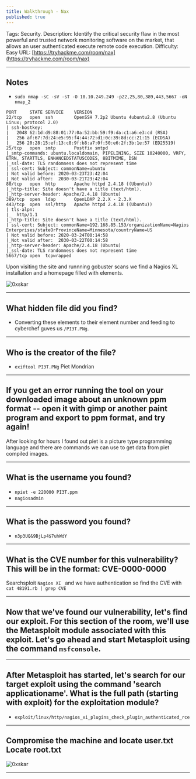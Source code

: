 ```yaml
---
title: Walkthrough - Nax
published: true
---
```


Tags: Security.
Description: Identify the critical security flaw in the most powerful and trusted network monitoring software on the market, that allows an user authenticated execute remote code execution.
Difficulty: Easy
URL: [https://tryhackme.com/room/nax](https://tryhackme.com/room/nax)

* * *

## Notes

- `sudo nmap -sC -sV -sT -O 10.10.249.249 -p22,25,80,389,443,5667 -oN nmap_2`

```
PORT     STATE SERVICE    VERSION
22/tcp   open  ssh        OpenSSH 7.2p2 Ubuntu 4ubuntu2.8 (Ubuntu Linux; protocol 2.0)
| ssh-hostkey: 
|   2048 62:1d:d9:88:01:77:0a:52:bb:59:f9:da:c1:a6:e3:cd (RSA)
|   256 af:67:7d:24:e5:95:f4:44:72:d1:0c:39:8d:cc:21:15 (ECDSA)
|_  256 20:28:15:ef:13:c8:9f:b8:a7:0f:50:e6:2f:3b:1e:57 (ED25519)
25/tcp   open  smtp       Postfix smtpd
|_smtp-commands: ubuntu.localdomain, PIPELINING, SIZE 10240000, VRFY, ETRN, STARTTLS, ENHANCEDSTATUSCODES, 8BITMIME, DSN
|_ssl-date: TLS randomness does not represent time
| ssl-cert: Subject: commonName=ubuntu
| Not valid before: 2020-03-23T23:42:04
|_Not valid after:  2030-03-21T23:42:04
80/tcp   open  http       Apache httpd 2.4.18 ((Ubuntu))
|_http-title: Site doesn't have a title (text/html).
|_http-server-header: Apache/2.4.18 (Ubuntu)
389/tcp  open  ldap       OpenLDAP 2.2.X - 2.3.X
443/tcp  open  ssl/http   Apache httpd 2.4.18 ((Ubuntu))
| tls-alpn: 
|_  http/1.1
|_http-title: Site doesn't have a title (text/html).
| ssl-cert: Subject: commonName=192.168.85.153/organizationName=Nagios Enterprises/stateOrProvinceName=Minnesota/countryName=US
| Not valid before: 2020-03-24T00:14:58
|_Not valid after:  2030-03-22T00:14:58
|_http-server-header: Apache/2.4.18 (Ubuntu)
|_ssl-date: TLS randomness does not represent time
5667/tcp open  tcpwrapped
```

Upon visiting the site and runnning gobuster scans we find a Nagios XL installation and a homepage filled with elements.

![0xskar](/assets/nax01.png)

* * * 

## What hidden file did you find?

- Converting these elements to their element number and feeding to cyberchef guves us `/PI3T.PNg`. 

* * * 

## Who is the creator of the file?

- `exiftool PI3T.PNg` Piet Mondrian

* * * 

## If you get an error running the tool on your downloaded image about an unknown ppm format -- open it with gimp or another paint program and export to ppm format, and try again!

After looking for hours I found out piet is a picture type programming language and there are commands we can use to get data from piet compiled images.

* * * 

## What is the username you found?

- `npiet -e 220000 PI3T.ppm`
- `nagiosadmin`

* * * 

## What is the password you found?

- `n3p3UQ&9BjLp4$7uhWdY`

* * * 

## What is the CVE number for this vulnerability? This will be in the format: CVE-0000-0000

Searchsploit `Nagios XI ` and we have authentication so find the CVE with `cat 48191.rb | grep CVE`

* * * 

## Now that we've found our vulnerability, let's find our exploit. For this section of the room, we'll use the Metasploit module associated with this exploit. Let's go ahead and start Metasploit using the command `msfconsole`.



* * * 

## After Metasploit has started, let's search for our target exploit using the command 'search applicationame'. What is the full path (starting with exploit) for the exploitation module?

- `exploit/linux/http/nagios_xi_plugins_check_plugin_authenticated_rce`

* * * 

## Compromise the machine and locate user.txt Locate root.txt

![0xskar](/assets/nax02.png)

* * * 

